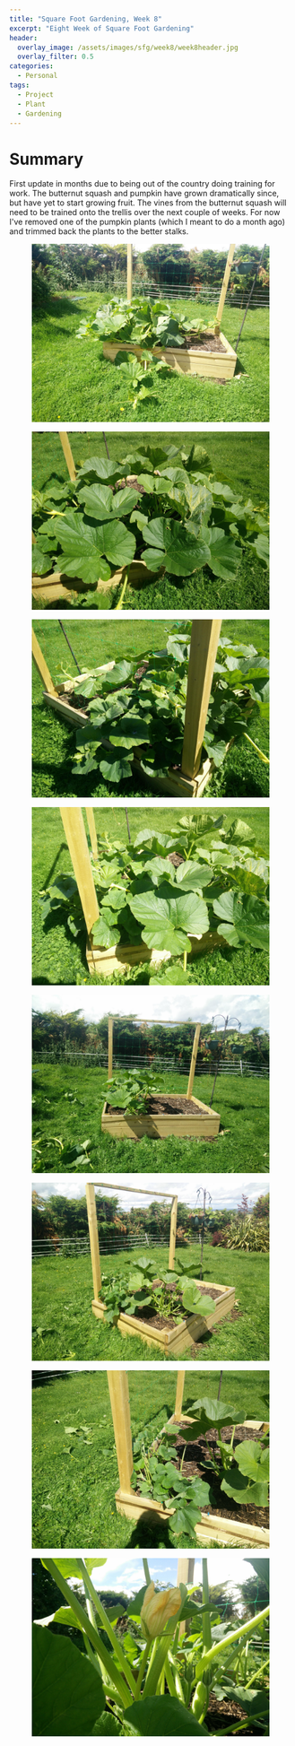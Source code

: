 ```yaml
---
title: "Square Foot Gardening, Week 8"
excerpt: "Eight Week of Square Foot Gardening"
header:
  overlay_image: /assets/images/sfg/week8/week8header.jpg
  overlay_filter: 0.5
categories:
  - Personal
tags:
  - Project
  - Plant
  - Gardening
---
```


# Summary
First update in months due to being out of the country doing training for work.
The butternut squash and pumpkin have grown dramatically since, but have yet to start growing fruit. The vines 
from the butternut squash will need to be trained onto the trellis over the next couple of weeks. For now I've 
removed one of the pumpkin plants (which I meant to do a month ago) and trimmed back the plants to the better
stalks.
 
<figure>
	<a href="/assets/images/sfg/week8/1.jpg"><img src="/assets/images/sfg/week8/1.jpg"></a>
</figure>

<figure>
	<a href="/assets/images/sfg/week8/2.jpg"><img src="/assets/images/sfg/week8/2.jpg"></a>
</figure>

<figure>
	<a href="/assets/images/sfg/week8/3.jpg"><img src="/assets/images/sfg/week8/3.jpg"></a>
</figure>

<figure>
	<a href="/assets/images/sfg/week8/4.jpg"><img src="/assets/images/sfg/week8/4.jpg"></a>
</figure>

<figure>
	<a href="/assets/images/sfg/week8/5.jpg"><img src="/assets/images/sfg/week8/5.jpg"></a>
</figure>

<figure>
	<a href="/assets/images/sfg/week8/6.jpg"><img src="/assets/images/sfg/week8/6.jpg"></a>
</figure>

<figure>
	<a href="/assets/images/sfg/week8/7.jpg"><img src="/assets/images/sfg/week8/7.jpg"></a>
</figure>

<figure>
	<a href="/assets/images/sfg/week8/8.jpg"><img src="/assets/images/sfg/week8/8.jpg"></a>
</figure>
